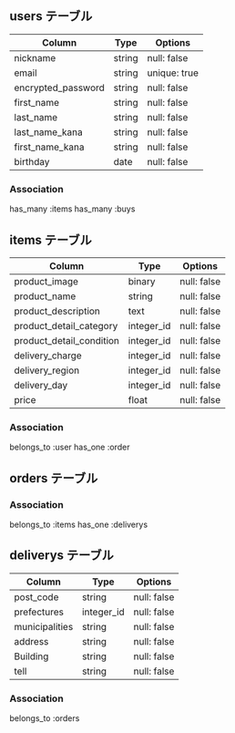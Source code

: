 ## users テーブル

| Column                  | Type       | Options      |
| ----------------------- | ---------- | ------------ |
| nickname                | string     | null: false  |
| email                   | string     | unique: true |
| encrypted_password      | string     | null: false  |
| first_name              | string     | null: false  |
| last_name               | string     | null: false  |
| last_name_kana          | string     | null: false  |
| first_name_kana         | string     | null: false  |
| birthday                | date       | null: false  |

### Association

has_many :items
has_many :buys





## items テーブル

| Column                   | Type       | Options     |
| ------------------------ | ---------- | ----------- |
| product_image            | binary     | null: false |
| product_name             | string     | null: false |
| product_description      | text       | null: false |
| product_detail_category  | integer_id | null: false |
| product_detail_condition | integer_id | null: false |
| delivery_charge          | integer_id | null: false |
| delivery_region          | integer_id | null: false |
| delivery_day             | integer_id | null: false |
| price                    | float      | null: false |

### Association

belongs_to :user
has_one    :order




## orders テーブル


### Association

belongs_to :items
has_one    :deliverys


## deliverys テーブル

| Column                   | Type       | Options     |
| ------------------------ | ---------- | ----------- |
| post_code                | string     | null: false |
| prefectures              | integer_id | null: false |
| municipalities           | string     | null: false |
| address                  | string     | null: false |
| Building                 | string     | null: false |
| tell                     | string     | null: false |

### Association

belongs_to :orders